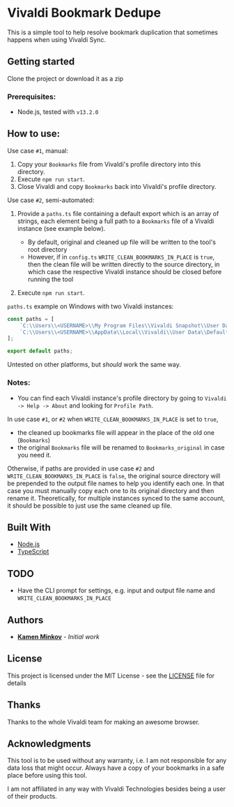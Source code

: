 # Vivaldi Bookmark Dedupe

This is a simple tool to help resolve bookmark duplication that sometimes happens when using Vivaldi Sync.

## Getting started

Clone the project or download it as a zip

### Prerequisites:

-   Node.js, tested with `v13.2.0`

## How to use:

Use case `#1`, manual:

1. Copy your `Bookmarks` file from Vivaldi's profile directory into this directory.
2. Execute `npm run start`.
3. Close Vivaldi and copy `Bookmarks` back into Vivaldi's profile directory.

Use case `#2`, semi-automated:

1.  Provide a `paths.ts` file containing a default export which is an array of strings, each element being a full path to a `Bookmarks` file of a Vivaldi instance (see example below).

    -   By default, original and cleaned up file will be written to the tool's root directory
    -   However, if in `config.ts` `WRITE_CLEAN_BOOKMARKS_IN_PLACE` is `true`, then the clean file will be written directly to the source directory, in which case the respective Vivaldi instance should be closed before running the tool

2.  Execute `npm run start`.

`paths.ts` example on Windows with two Vivaldi instances:

```typescript
const paths = [
	`C:\\Users\\<USERNAME>\\My Program Files\\Vivaldi Snapshot\\User Data\\Default\\Bookmarks`,
	`C:\\Users\\<USERNAME>\\AppData\\Local\\Vivaldi\\User Data\\Default\\Bookmarks`
];

export default paths;
```

Untested on other platforms, but _should_ work the same way.

### Notes:

-   You can find each Vivaldi instance's profile directory by going to `Vivaldi -> Help -> About` and looking for `Profile Path`.

In use case `#1`, or `#2` when `WRITE_CLEAN_BOOKMARKS_IN_PLACE` is set to `true`,

-   the cleaned up bookmarks file will appear in the place of the old one (`Bookmarks`)
-   the original `Bookmarks` file will be renamed to `Bookmarks_original` in case you need it.

Otherwise, if paths are provided in use case `#2` and `WRITE_CLEAN_BOOKMARKS_IN_PLACE` is `false`, the original source directory will be prepended to the output file names to help you identify each one. In that case you must manually copy each one to its original directory and then rename it. Theoretically, for multiple instances synced to the same account, it should be possible to just use the same cleaned up file.

## Built With

-   [Node.js](https://github.com/nodejs/node)
-   [TypeScript](https://github.com/microsoft/TypeScript)

## TODO

-   Have the CLI prompt for settings, e.g. input and output file name and `WRITE_CLEAN_BOOKMARKS_IN_PLACE`

## Authors

-   [**Kamen Minkov**](https://github.com/kamenminkov) - _Initial work_

## License

This project is licensed under the MIT License - see the [LICENSE](LICENSE) file for details

## Thanks

Thanks to the whole Vivaldi team for making an awesome browser.

## Acknowledgments

This tool is to be used without any warranty, i.e. I am not responsible for any data loss that might occur. Always have a copy of your bookmarks in a safe place before using this tool.

I am not affiliated in any way with Vivaldi Technologies besides being a user of their products.
